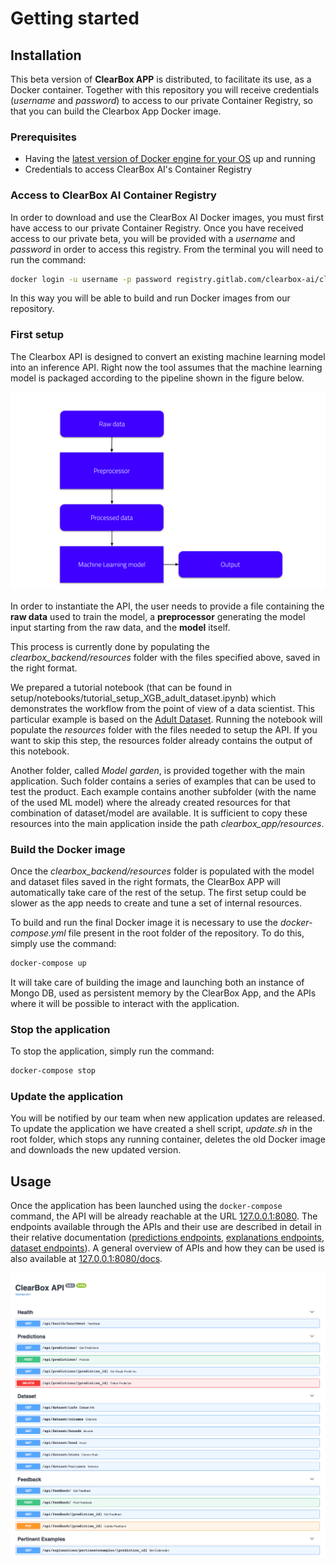 # Getting started

## Installation

This beta version of **ClearBox APP** is distributed, to facilitate its use, as a Docker container. Together with this repository you will receive credentials (_username_ and _password_) to access to our private Container Registry, so that you can build the Clearbox App Docker image. 

### Prerequisites

* Having the [latest version of Docker engine for your OS](https://docs.docker.com/install/) up and running
* Credentials to access ClearBox AI's Container Registry

### Access to ClearBox AI Container Registry

In order to download and use the ClearBox AI Docker images, you must first have access to our private Container Registry. Once you have received access to our private beta, you will be provided with a _username_ and _password_ in order to access this registry. From the terminal you will need to run the command: 
```sh
docker login -u username -p password registry.gitlab.com/clearbox-ai/clearbox-ai-core
```
In this way you will be able to build and run Docker images from our repository.

### First setup

The Clearbox API is designed to convert an existing machine learning model into an inference API. Right now the tool assumes that the machine learning model is packaged according to the pipeline shown in the figure below.

![pipeline](./images/pipeline.png)

In order to instantiate the API, the user needs to provide a file containing the **raw data** used to train the model, a **preprocessor** generating the model input starting from the raw data, and the **model** itself.

This process is currently done by populating the _clearbox_backend/resources_ folder with the files specified above, saved in the right format. 

We prepared a tutorial notebook (that can be found in setup/notebooks/tutorial_setup_XGB_adult_dataset.ipynb) which demonstrates the workflow from the point of view of a data scientist.
This particular example is based on the [Adult Dataset](http://archive.ics.uci.edu/ml/datasets/Adult). Running the notebook will populate the _resources_ folder with the files needed to setup the API. If you want to skip this step, the resources folder already contains the output of this notebook.

Another folder, called _Model garden_, is provided together with the main application. Such folder contains a series of examples that can be used to test the product. Each example contains another subfolder (with the name of the used ML model) where the already created resources for that combination of dataset/model are available. It is sufficient to copy these resources into the main application inside the path _clearbox_app/resources_.

### Build the Docker image

Once the _clearbox_backend/resources_ folder is populated with the model and dataset files saved in the right formats, the ClearBox APP will automatically take care of the rest of the setup. The first setup could be slower as the app needs to create and tune a set of internal resources. 

To build and run the final Docker image it is necessary to use the _docker-compose.yml_ file present in the root folder of the repository. To do this, simply use the command:
```sh
docker-compose up
```
It will take care of building the image and launching both an instance of Mongo DB, used as persistent memory by the ClearBox App, and the APIs where it will be possible to interact with the application.

### Stop the application

To stop the application, simply run the command:
```sh
docker-compose stop
```

### Update the application

You will be notified by our team when new application updates are released. To update the application we have created a shell script, _update.sh_ in the root folder, which stops any running container, deletes the old Docker image and downloads the new updated version.

## Usage

Once the application has been launched using the `docker-compose` command, the API will be already reachable at the URL [127.0.0.1:8080](http://127.0.0.1:8080). The endpoints available through the APIs and their use are described in detail in their relative documentation ([predictions endpoints](./api/predictions.md), [explanations endpoints](./api/explanations.md), [dataset endpoints](./api/dataset.md)). A general overview of APIs and how they can be used is also available at [127.0.0.1:8080/docs](http://127.0.0.1:8080/docs).

![swagger-docs](./images/swagger-docs.png)